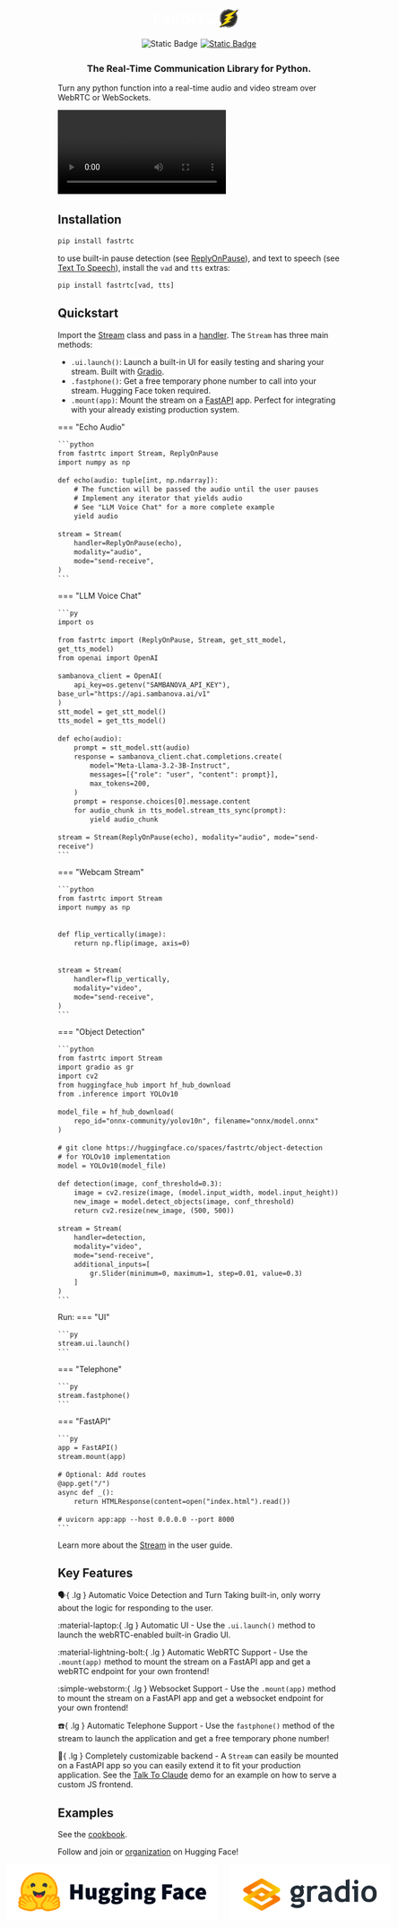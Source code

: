 <div style='text-align: center; margin-bottom: 1rem; display: flex; justify-content: center; align-items: center;'>
    <h1 style='color: white; margin: 0;'>FastRTC</h1>
    <img src="/fastrtc_logo.png" 
         onerror="this.onerror=null; this.src='https://huggingface.co/datasets/freddyaboulton/bucket/resolve/main/fastrtc_logo.png';" 
         alt="FastRTC Logo" 
         style="height: 40px; margin-right: 10px;">
</div>

<div style="display: flex; flex-direction: row; justify-content: center">
<img style="display: block; padding-right: 5px; height: 20px;" alt="Static Badge" src="https://img.shields.io/pypi/v/fastrtc"> 
<a href="https://github.com/freddyaboulton/fastrtc" target="_blank"><img alt="Static Badge" src="https://img.shields.io/badge/github-white?logo=github&logoColor=black"></a>
</div>

<h3 style='text-align: center'>
The Real-Time Communication Library for Python. 
</h3>

Turn any python function into a real-time audio and video stream over WebRTC or WebSockets.

<video src="https://github.com/user-attachments/assets/6fb7f4fe-c5b2-48f3-88ff-f563611812ec" controls></video>

## Installation

```bash
pip install fastrtc
```

to use built-in pause detection (see [ReplyOnPause](userguide/audio/#reply-on-pause)), and text to speech (see [Text To Speech](userguide/audio/#text-to-speech)), install the `vad` and `tts` extras:

```bash
pip install fastrtc[vad, tts]
```

## Quickstart

Import the [Stream](userguide/streams) class and pass in a [handler](userguide/streams/#handlers).
The `Stream` has three main methods:

- `.ui.launch()`: Launch a built-in UI for easily testing and sharing your stream. Built with [Gradio](https://www.gradio.app/).
- `.fastphone()`: Get a free temporary phone number to call into your stream. Hugging Face token required.
- `.mount(app)`: Mount the stream on a [FastAPI](https://fastapi.tiangolo.com/) app. Perfect for integrating with your already existing production system.


=== "Echo Audio"

    ```python
    from fastrtc import Stream, ReplyOnPause
    import numpy as np

    def echo(audio: tuple[int, np.ndarray]):
        # The function will be passed the audio until the user pauses
        # Implement any iterator that yields audio
        # See "LLM Voice Chat" for a more complete example
        yield audio

    stream = Stream(
        handler=ReplyOnPause(echo),
        modality="audio", 
        mode="send-receive",
    )
    ```

=== "LLM Voice Chat"

    ```py
    import os

    from fastrtc import (ReplyOnPause, Stream, get_stt_model, get_tts_model)
    from openai import OpenAI

    sambanova_client = OpenAI(
        api_key=os.getenv("SAMBANOVA_API_KEY"), base_url="https://api.sambanova.ai/v1"
    )
    stt_model = get_stt_model()
    tts_model = get_tts_model()

    def echo(audio):
        prompt = stt_model.stt(audio)
        response = sambanova_client.chat.completions.create(
            model="Meta-Llama-3.2-3B-Instruct",
            messages=[{"role": "user", "content": prompt}],
            max_tokens=200,
        )
        prompt = response.choices[0].message.content
        for audio_chunk in tts_model.stream_tts_sync(prompt):
            yield audio_chunk

    stream = Stream(ReplyOnPause(echo), modality="audio", mode="send-receive")
    ```

=== "Webcam Stream"

    ```python
    from fastrtc import Stream
    import numpy as np


    def flip_vertically(image):
        return np.flip(image, axis=0)


    stream = Stream(
        handler=flip_vertically,
        modality="video",
        mode="send-receive",
    )
    ```

=== "Object Detection"

    ```python
    from fastrtc import Stream
    import gradio as gr
    import cv2
    from huggingface_hub import hf_hub_download
    from .inference import YOLOv10

    model_file = hf_hub_download(
        repo_id="onnx-community/yolov10n", filename="onnx/model.onnx"
    )
    
    # git clone https://huggingface.co/spaces/fastrtc/object-detection
    # for YOLOv10 implementation
    model = YOLOv10(model_file)

    def detection(image, conf_threshold=0.3):
        image = cv2.resize(image, (model.input_width, model.input_height))
        new_image = model.detect_objects(image, conf_threshold)
        return cv2.resize(new_image, (500, 500))

    stream = Stream(
        handler=detection,
        modality="video", 
        mode="send-receive",
        additional_inputs=[
            gr.Slider(minimum=0, maximum=1, step=0.01, value=0.3)
        ]
    )
    ```

Run:
=== "UI"

    ```py
    stream.ui.launch()
    ```

=== "Telephone"

    ```py
    stream.fastphone()
    ```

=== "FastAPI"

    ```py
    app = FastAPI()
    stream.mount(app)

    # Optional: Add routes
    @app.get("/")
    async def _():
        return HTMLResponse(content=open("index.html").read())

    # uvicorn app:app --host 0.0.0.0 --port 8000
    ```

Learn more about the [Stream](userguide/streams) in the user guide.
## Key Features

:speaking_head:{ .lg } Automatic Voice Detection and Turn Taking built-in, only worry about the logic for responding to the user.

:material-laptop:{ .lg } Automatic UI - Use the `.ui.launch()` method to launch the webRTC-enabled built-in Gradio UI.

:material-lightning-bolt:{ .lg } Automatic WebRTC Support - Use the `.mount(app)` method to mount the stream on a FastAPI app and get a webRTC endpoint for your own frontend! 

:simple-webstorm:{ .lg } Websocket Support - Use the `.mount(app)` method to mount the stream on a FastAPI app and get a websocket endpoint for your own frontend! 

:telephone:{ .lg } Automatic Telephone Support - Use the `fastphone()` method of the stream to launch the application and get a free temporary phone number!

:robot:{ .lg } Completely customizable backend - A `Stream` can easily be mounted on a FastAPI app so you can easily extend it to fit your production application. See the [Talk To Claude](https://huggingface.co/spaces/fastrtc/talk-to-claude) demo for an example on how to serve a custom JS frontend.


## Examples
See the [cookbook](/cookbook).

Follow and join or [organization](https://huggingface.co/fastrtc) on Hugging Face!

<div style="display: flex; flex-direction: row; justify-content: center; align-items: center; max-width: 600px; margin: 0 auto;">
    <img style="display: block; height: 100px; margin-right: 20px;" src="/hf-logo-with-title.svg">
    <img style="display: block; height: 100px;" src="/gradio-logo-with-title.svg">
</div>
